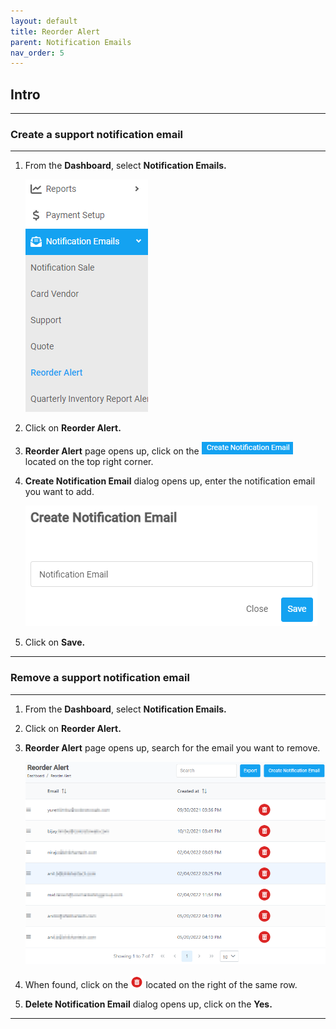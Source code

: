 ```yaml
---
layout: default
title: Reorder Alert
parent: Notification Emails
nav_order: 5
---
```


## Intro

---

### Create a support notification email

---

1. From the **Dashboard**, select **Notification Emails.**

   ![notification_dashboard](../../images/reoroder/reorder_alert_dashboard.png)

2. Click on **Reorder Alert.**
3. **Reorder Alert** page opens up, click on the ![create_notification_email](../../images/buttons/createnotificationemail.png) located on the top right corner.
4. **Create Notification Email** dialog opens up, enter the notification email you want to add.

   ![reorder_alert_email](../../images/reoroder/creatnotificationemail.png)

5. Click on **Save.**

---

### Remove a support notification email

---

1. From the **Dashboard**, select **Notification Emails.**
2. Click on **Reorder Alert.**
3. **Reorder Alert** page opens up, search for the email you want to remove.

   ![reorder_email_page](../../images/reoroder/reorder_alert_page.png)

4. When found, click on the ![delete_button](../../images/buttons/delete_2.png) located on the right of the same row.

5. **Delete Notification Email** dialog opens up, click on the **Yes.**

---
